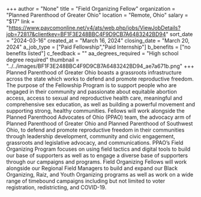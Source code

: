 +++
author = "None"
title = "Field Organizing Fellow"
organization = "Planned Parenthood of Greater Ohio"
location = "Remote, Ohio"
salary = "$17"
link = "https://www.paycomonline.net/v4/ats/web.php/jobs/ViewJobDetails?job=72817&clientkey=BF1F3E248BBC4F9D9CB7A6483242BD94"
sort_date = "2024-03-16"
created_at = "March 16, 2024"
closing_date = "March 20, 2024"
a_job_type = ["Paid Fellowship","Paid Internship"]
b_benefits = ["no benefits listed"]
c_feedback = ""
aa_degrees_required = "High school degree required"
thumbnail = "../../images/BF1F3E248BBC4F9D9CB7A6483242BD94_ae7a671b.png"
+++
Planned Parenthood of Greater Ohio boasts a grassroots infrastructure across the state which works to defend and promote reproductive freedom. The purpose of the Fellowship Program is to support people who are engaged in their community and passionate about equitable abortion access, access to sexual and reproductive health care, meaningful and comprehensive sex education, as well as building a powerful movement and supporting strong, healthy communities. Fellows will work alongside the Planned Parenthood Advocates of Ohio (PPAO) team, the advocacy arm of Planned Parenthood of Greater Ohio and Planned Parenthood of Southwest Ohio, to defend and promote reproductive freedom in their communities through leadership development, community and civic engagement, grassroots and legislative advocacy, and communications. PPAO’s Field Organizing Program focuses on using field tactics and digital tools to build our base of supporters as well as to engage a diverse base of supporters through our campaigns and programs. Field Organizing Fellows will work alongside our Regional Field Managers to build and expand our Black Organizing, Raíz, and Youth Organizing programs as well as work on a wide range of timebound campaigns including but not limited to voter registration, redistricting, and COVID-19.